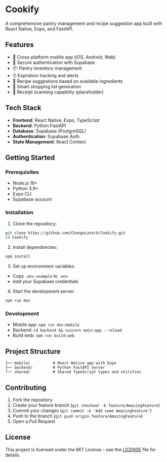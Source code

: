 # Cookify

A comprehensive pantry management and recipe suggestion app built with React Native, Expo, and FastAPI.

## Features

- 📱 Cross-platform mobile app (iOS, Android, Web)
- 🔐 Secure authentication with Supabase
- 📦 Pantry inventory management
- ⏰ Expiration tracking and alerts
- 🍳 Recipe suggestions based on available ingredients
- 🛒 Smart shopping list generation
- 📸 Receipt scanning capability (placeholder)

## Tech Stack

- **Frontend**: React Native, Expo, TypeScript
- **Backend**: Python FastAPI
- **Database**: Supabase (PostgreSQL)
- **Authentication**: Supabase Auth
- **State Management**: React Context

## Getting Started

### Prerequisites

- Node.js 18+
- Python 3.9+
- Expo CLI
- Supabase account

### Installation

1. Clone the repository:
```bash
git clone https://github.com/ChangeLaterX/Cookify.git
cd Cookify
```

2. Install dependencies:
```bash
npm install
```

3. Set up environment variables:
- Copy `.env.example` to `.env`
- Add your Supabase credentials

4. Start the development server:
```bash
npm run dev
```

### Development

- Mobile app: `npm run dev:mobile`
- Backend: `cd backend && uvicorn main:app --reload`
- Build web: `npm run build:web`

## Project Structure

```
├── mobile/          # React Native app with Expo
├── backend/         # Python FastAPI server
└── shared/          # Shared TypeScript types and utilities
```

## Contributing

1. Fork the repository
2. Create your feature branch (`git checkout -b feature/AmazingFeature`)
3. Commit your changes (`git commit -m 'Add some AmazingFeature'`)
4. Push to the branch (`git push origin feature/AmazingFeature`)
5. Open a Pull Request

## License

This project is licensed under the MIT License - see the [LICENSE](LICENSE) file for details.